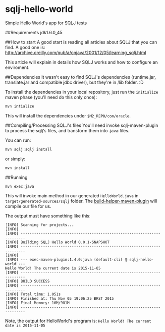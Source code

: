 # sqlj-hello-world
Simple Hello World's app for SQLJ tests

##Requirements
jdk1.6.0_45

##How to start
A good start is reading all articles about SQLJ that you can find. A good one is: http://archive.oreilly.com/pub/a/onjava/2001/12/05/learning_sqlj.html

This article will explain in details how SQLJ works and how to configure an enviroment.

##Dependencies
It wasn't easy to find SQLJ's dependencies (runtime.jar, translate.jar and compatible jdbc driver), but they're in /lib folder. :D

To install the dependencies in your local repository, just run the `initialize` maven phase (you'll need do this only once):

```java
mvn intialize
```

This will install the dependencies under `$M2_REPO/com/oracle`. 

##Compiling/Processing SQLJ's files
You'll need invoke sqlj-maven-plugin to process the sqlj's files, and transform them into .java files.

You can run:

```java
mvn sqlj:sqlj install
```

or simply:

```java
mvn install
```

##Running
```java
mvn exec:java
```

This will invoke main method in our generated `HelloWorld.java` in `target/generated-sources/sqlj` folder. The [build-helper-maven-plugin](http://www.mojohaus.org/build-helper-maven-plugin/) will compile our file for us.

The output must have something like this:
```
[INFO] Scanning for projects...
[INFO]
[INFO] ------------------------------------------------------------------------
[INFO] Building SQLJ Hello World 0.0.1-SNAPSHOT
[INFO] ------------------------------------------------------------------------
[INFO]
[INFO] --- exec-maven-plugin:1.4.0:java (default-cli) @ sqlj-hello-world ---
Hello World! The current date is 2015-11-05
[INFO] ------------------------------------------------------------------------
[INFO] BUILD SUCCESS
[INFO] ------------------------------------------------------------------------
[INFO] Total time: 1.051s
[INFO] Finished at: Thu Nov 05 19:06:25 BRST 2015
[INFO] Final Memory: 10M/981M
[INFO] ------------------------------------------------------------------------
```

Note, the output for HelloWorld's program is: `Hello World! The current date is 2015-11-05`

